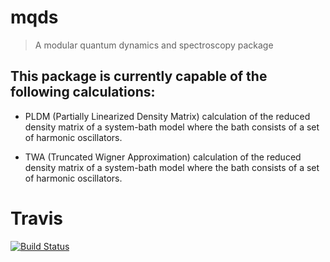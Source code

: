 # mqds

> A modular quantum dynamics and spectroscopy package

This package is currently capable of the following calculations:
----

* PLDM (Partially Linearized Density Matrix) calculation of the reduced density matrix of a system-bath model where the bath consists of a set of harmonic oscillators.

* TWA (Truncated Wigner Approximation) calculation of the reduced density matrix of a system-bath model where the bath consists of a set of harmonic oscillators.

# Travis
[![Build Status](https://travis-ci.org/jprov410/mqds.svg?branch=master)](https://travis-ci.org/jprov410/mqds)